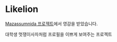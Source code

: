# Likelion

[Mazassumnida 프로젝트](https://github.com/mazassumnida/mazassumnida)에서 영감을 받았습니다.

대학생 멋쟁이사자처럼 프로필을 이쁘게 보여주는 프로젝트

